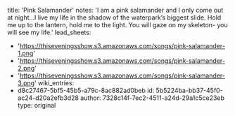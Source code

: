 title: 'Pink Salamander'
notes: 'I am a pink salamander and I only come out at night...I live my life in the shadow of the waterpark’s biggest slide. Hold me up to the lantern, hold me to the light. You will gaze on my skeleton- you will see my life.'
lead_sheets:
  - 'https://thiseveningsshow.s3.amazonaws.com/songs/pink-salamander-1.png'
  - 'https://thiseveningsshow.s3.amazonaws.com/songs/pink-salamander-2.png'
  - 'https://thiseveningsshow.s3.amazonaws.com/songs/pink-salamander-3.png'
wiki_entries:
  - d8c27467-5bf5-45b5-a79c-8ac882ad0beb
id: 5b5224ba-bb37-45f0-ac24-d20a2efb3d28
author: 7328c14f-7ec2-4511-a24d-29a1c5ce23eb
type: original
